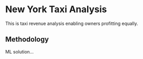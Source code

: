 # New York Taxi Analysis
This is taxi revenue analysis enabling owners profitting equally.
## Methodology
ML solution...
